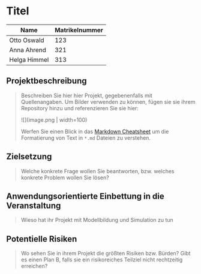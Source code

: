 # Titel 

| Name | Matrikelnummer |
| - | - |
| Otto Oswald | 123 |
| Anna Ahrend | 321 |
| Helga Himmel | 313 |

## Projektbeschreibung

> Beschreiben Sie hier hier Projekt, gegebenenfalls mit Quellenangaben. Um Bilder verwenden zu können, fügen sie sie ihrem Repository hinzu und referenzieren Sie sie hier:
>  
> ![](image.png | width=100)
>
>  Werfen Sie einen Blick in das [Markdown Cheatsheet](https://github.com/adam-p/markdown-here/wiki/Markdown-Cheatsheet) um die Formatierung von Text in `*.md` Dateien zu verstehen.

## Zielsetzung

 > Welche konkrete Frage wollen Sie beantworten, bzw. welches konkrete Problem wollen Sie lösen?

 ## Anwendungsorientierte Einbettung in die Veranstaltung

 > Wieso hat ihr Projekt mit Modellbildung und Simulation zu tun

 ## Potentielle Risiken

 > Wo sehen Sie in ihrem Projekt die größten Risiken bzw. Bürden? Gibt es einen Plan B, falls sie ein risikoreiches Teilziel nicht rechtzeitig erreichen?